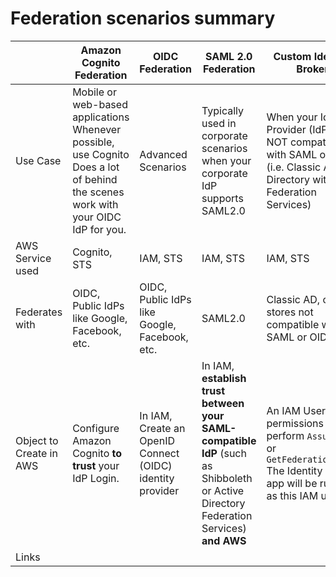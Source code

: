# Federation scenarios summary

|                         | Amazon Cognito Federation                                                                                                                | OIDC Federation                                           | SAML 2.0 Federation                                                                                                                   | Custom Identity Broker                                                                                                                     |
|-------------------------|------------------------------------------------------------------------------------------------------------------------------------------|-----------------------------------------------------------|---------------------------------------------------------------------------------------------------------------------------------------|--------------------------------------------------------------------------------------------------------------------------------------------|
| Use Case                | Mobile or web-based applications<br/>Whenever possible, use Cognito<br/>Does a lot of behind the scenes work with your OIDC IdP for you. | Advanced Scenarios                                        | Typically used in corporate scenarios when your corporate IdP supports SAML2.0                                                        | When your Identity Provider (IdP) is NOT compatible with SAML or OIDC (i.e. Classic Active Directory without Federation Services)          |
| AWS Service used        | Cognito, STS                                                                                                                             | IAM, STS                                                  | IAM, STS                                                                                                                              | IAM, STS                                                                                                                                   |
| Federates with          | OIDC, Public IdPs like Google, Facebook, etc.                                                                                            | OIDC, Public IdPs like Google, Facebook, etc.             | SAML2.0                                                                                                                               | Classic AD, other stores not compatible with SAML or OIDC                                                                                  |
| Object to Create in AWS | Configure Amazon Cognito **to trust** your IdP Login.                                                                                    | In IAM, Create an OpenID Connect (OIDC) identity provider | In IAM, **establish trust between your SAML-compatible IdP** (such as Shibboleth or Active Directory Federation Services) **and AWS** | An IAM User with permissions to perform `AssumeRole` or `GetFederationToken`<br/>The Identity broker app will be running as this IAM user. |
| Links                   | [](Web-Identity-Federation-Cognito.md)                                                                                                   |                                                           | [](SAML-Federated-Access-to-AWS-Console.md)<br/>[](SAML-Federated-Access-to-AWS-API.md)                                               | [](Custom-Identity-Broker-Federated-Access-to-AWS-Console.md)                                                                              |